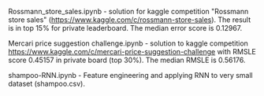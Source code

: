 Rossmann_store_sales.ipynb - solution for kaggle competition "Rossmann store sales" (https://www.kaggle.com/c/rossmann-store-sales). The result is in top 15% for private leaderboard. The median error score is 0.12967.

Mercari price suggestion challenge.ipynb - solution to kaggle competition 
https://www.kaggle.com/c/mercari-price-suggestion-challenge with RMSLE score 0.45157 in private board (top 30%). The median RMSLE is 0.56176.

shampoo-RNN.ipynb - Feature engineering and applying RNN to very small dataset (shampoo.csv).
